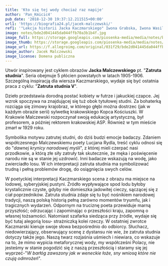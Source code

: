 ```yaml
---
title: 'Kto się tej wody chociaż raz napije'
author: 'Pan_Kmicic4'
pub_date: '2018-12-30 19:37:12.211515+00:00'
url1: 'https://biografia24.pl/jacek-malczewski/'
ref1: '"Lekcja historii Jacka Kaczmarskiego" Iwona Grabska, Iwona Wasilewska'
image: notes/bde2d041445da044ffb70a3b1b4f.jpg
image_full: https://storage.googleapis.com/piosenka-media/media/notes/bde2d041445da044ffb70a3b1b4f.jpg
image_thumb: https://storage.googleapis.com/piosenka-media/media/notes/bde2d041445da044ffb70a3b1b4f.jpg.0x300_q85_upscale.jpg
image_url: https://f.allegroimg.com/original/031f29/bde2d041445da044ffb70a3b1b4f
image_author: Jacek Malczewski
image_license: Domena publiczna
---
```


Utwór inspirowany jest cyklem obrazów **Jacka Malczewskiego** pt. "**Zatruta studnia**". Seria obejmuje 5 płócien powstałych w latach 1905\-1906. Szczególną inspiracją dla wiersza Kaczmarskiego, wydaje się być ostatnia praca z cyklu: "**Zatruta studnia V**".

Dzieło przedstawia dorodną postać kobiety w futrze i jakuckiej czapce. Jej wzrok spoczywa na znajdującej się tuż obok tytułowej studni. Za bohaterką rozciąga się zimowy krajobraz, w którego głębi można dostrzec \(jak w każdym obrazie serii\) sylwetkę krakowskiego Kopca Kościuszki. W Krakowie Malczewski rozpoczynał swoją edukację artystyczną, był profesorem, a później rektorem krakowskiej ASP. Również w tym mieście zmarł w 1929 roku.

Symbolika motywu zatrutej studni, do dziś budzi emocje badaczy. Zdaniem współczesnego Malczewskiemu poety Lucjana Rydla, treść cyklu odnosi się do "_dawnej krynicy narodowej myśli_", z której mieli czerpać nasi przodkowie, a którą złe siły zatruły tak skutecznie, że męka i poświęcenie narodu nie są w stanie jej uzdrowić. Inni badacze wskazują na wodę, jako zwierciadło losu. W ich interpretacji zatruta studnia ma symbolizować trudną i pełną problemów drogę, do osiągnięcia swych celów.

W poetyckiej interpretacji Kaczmarskiego scena z obrazu ma miejsce na lodowej, syberyjskiej pustyni. Źródło wypływające spod lodu byłoby krystalicznie czyste, gdyby nie domieszka jadowitej cieczy, sączącej się z ciał poprzedników. Zatruta studnia zdaje się tu być nośnikiem narodowej tradycji, naszą polską historią pełną zarówno momentów tryumfu, jak i tragicznych wydarzeń. Odpornym na truciznę poeta przewiduje marną przyszłość; odrzucając i zapominając o przeszłości kraju, zapomną o własnej tożsamości. Natomiast szafarka siedząca przy źródle, wydaje się być tutaj alegorią losu\- strażniczką kolei rzeczy. W ostatniej zwrotce Kaczmarski kieruje swoje słowa bezpośrednio do odbiorcy. Słuchacz, niedowierzający, obserwujący scenę z dystansu nie wie, że zatruta studnia dotyczy także jego. Naszą twarz rozjaśnia uśmiech i niewiara, co wskazuje na to, że mimo wypicia metaforycznej wody, my współcześni Polacy, nie jesteśmy w stanie pogodzić się z naszą przeszłością i staramy się jej wyprzeć\-"_W barłóg zawszony jak w weneckie łoże, sny wniosą które nie czują odmrożeń_".
